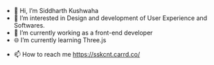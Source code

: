 - 👋 Hi, I’m Siddharth Kushwaha
- 👀 I’m interested in Design and development of User Experience and Softwares.
- 🌱 I’m currently working as a front-end developer
- 🌐 I’m currently learning Three.js
<!-- - 💞️ I’m looking to collaborate on ... -->
- 📫 How to reach me https://sskcnt.carrd.co/

<!---
Sidd5arth/Sidd5arth is a ✨ special ✨ repository because its `README.md` (this file) appears on your GitHub profile.
You can click the Preview link to take a look at your changes.
--->
